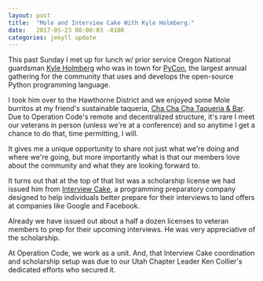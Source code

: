 ```yaml
---
layout: post
title:  "Mole and Interview Cake With Kyle Holmberg."
date:   2017-05-23 00:00:03 -0100
categories: jekyll update
---
```


This past Sunday I met up for lunch w/ prior service Oregon National guardsman [Kyle Holmberg](https://kylemh.com/) who was in town for [PyCon](https://us.pycon.org/2017/), the largest annual gathering for the community that uses and develops the open-source Python programming language.

I took him over to the Hawthorne District and we enjoyed some Mole burritos at my friend's sustainable taqueria, [Cha Cha Cha Taqueria & Bar](http://www.chachachapdx.com/mission.html). Due to Operation Code's remote and decentralized structure, it's rare I meet our veterans in person (unless we're at a conference) and so anytime I get a chance to do that, time permitting, I will.

It gives me a unique opportunity to share not just what we're doing and where we're going, but more importantly what is that our members love about the community and what they are looking forward to.

It turns out that at the top of that list was a scholarship license we had issued him from [Interview Cake](https://www.interviewcake.com/), a programming preparatory company designed to help individuals better prepare for their interviews to land offers at companies like Google and Facebook.

Already we have issued out about a half a dozen licenses to veteran members to prep for their upcoming interviews. He was very appreciative of the scholarship.

At Operation Code, we work as a unit. And, that Interview Cake coordination and scholarship setup was due to our Utah Chapter Leader Ken Collier's dedicated efforts who secured it.
